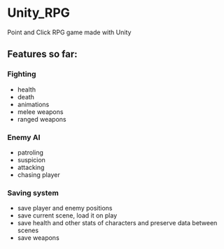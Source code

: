# Unity_RPG
Point and Click RPG game made with Unity

## Features so far:

### Fighting
  - health
  - death
  - animations
  - melee weapons
  - ranged weapons
  
### Enemy AI
  - patroling
  - suspicion
  - attacking
  - chasing player

### Saving system
  - save player and enemy positions
  - save current scene, load it on play
  - save health and other stats of characters and preserve data between scenes
  - save weapons
